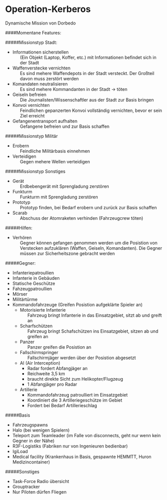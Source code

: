 # Operation-Kerberos
Dynamische Mission von Dorbedo


####Momentane Features:

#####Missionstyp Stadt:<ul>
<li>Informationen sicherstellen<ul>(Ein Objekt (Laptop, Koffer, etc.) mit Informationen  befindet sich in der Stadt</ul></li>
<li>Waffenverstecke vernichten<ul>Es sind mehere Waffendepots in der Stadt versteckt. Der Großteil davon muss zerstört werden</ul></li>
<li>Komandaten neutralisieren<ul>Es sind mehere Kommandanten in der Stadt -> töten</ul></li>
<li>Geiseln befreien<ul>Die Journalisten/Wissenschaftler aus der Stadt zur Basis bringen</ul></li>
<li>Konvoi vernichten<ul>Feindlichen gepanzerten Konvoi vollständig vernichten, bevor er sein Ziel erreicht</ul></li>
<li>Gefangenentransport aufhalten<ul>Gefangene befreien und zur Basis schaffen</ul></li>
</ul>
#####Missionstyp Militär<ul>
<li>Erobern<ul>Feindliche Militärbasis einnehmen</ul></li>
<li>Verteidigen<ul>Gegen mehere Wellen verteidigen</ul></li>
</ul>
#####Missionstyp Sonstiges<ul>
<li>Gerät<ul>Erdbebengerät mit Sprengladung zerstören</ul></li>
<li>Funkturm<ul>Funkturm mit Sprengladung zerstören</ul></li>
<li>Prototyp<ul>Prototyp finden, bei Bedarf erobern und zurück zur Basis schaffen</ul></li>
<li>Scarab<ul>Abschuss der Atomraketen verhinden (Fahrzeugcrew töten)</ul></li>
</ul>
#####Hilfen:<ul>
<li>Verhören<ul>Gegner können gefangen genommen werden um die Posistion von Verstecken aufzuklären (Waffen, Geiseln, Komandanten). Die Gegner müssen zur Sicherheitszone gebracht werden</ul></li>
</ul>
#####Gegner:<ul>
<li>Infanteriepatroullien
<li>Infanterie in Gebäuden
<li>Statische Geschütze
<li>Fahzeugpatroullien
<li>Mörser
<li>Militärtürme
<li>Kommandofahrzeuge (Greifen Posistion aufgeklärte Spieler an)<ul>
<li>Motorisierte Infanterie<ul>Fahrzeug bringt Infanterie in das Einsatzgebiet, sitzt ab und greift an</ul></li>
<li>Scharfschützen<ul>Fahrzeug bringt Schafschützen ins Einsatzgebiet, sitzen ab und greifen an</ul></li>
<li>Panzer<ul>Panzer greifen die Posistion an</ul></li>
<li>Fallschirmspringer<ul>Fallschirmjäger werden über der Posistion abgesetzt</ul></li>
<li>AI (Air Interception)<ul><li>Radar fordert Abfangjäger an</li>
<li>Reichweite 3,5 km</li>
<li>braucht direkte Sicht zum Helikopter/Flugzeug</li>
<li>1 Abfangjäger pro Radar</li></ul></li>
<li>Artillerie<ul><li>Kommandofahrzeug patroulliert im Einsatzgebiet</li>
<li>Koordiniert die 3 Artilleriegeschütze im Gebiet</li>
<li>Fordert bei Bedarf Artillerieschlag</li></ul></li>
</ul></ul>
#####Basis<ul>
<li>Fahrzeugspawns</li>
<li>Halo (bei wenigen Spielern)</li>
<li>Teleport zum Teamleader (im Falle von disconnects, geht nur wenn kein Gegner in der Nähe)</li>
<li>R3F-Logistiks (Fabriken nur von Ingenieuren bedienbar)</li>
<li>IgiLoad</li>
<li>Medical facility (Krankenhaus in Basis, gespawnte HEMMTT, Huron Medizincontainer)</li>
</ul>
#####Sonstiges<ul>
<li>Task-Force Radio übersicht</li>
<li>Grouptracker</li>
<li>Nur Piloten dürfen Fliegen</ul></li>
